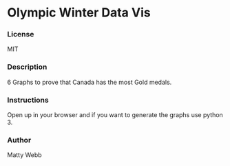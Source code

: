 
# Olympic Winter Data Vis

### License
MIT

### Description
  6 Graphs to prove that Canada has the most Gold medals.

### Instructions
  Open up in your browser and if you want to generate the graphs use python 3.

### Author
Matty Webb
